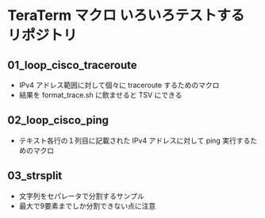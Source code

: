 # TeraTerm マクロ いろいろテストするリポジトリ

## 01_loop_cisco_traceroute

- IPv4 アドレス範囲に対して個々に traceroute するためのマクロ
- 結果を format_trace.sh に飲ませると TSV にできる

## 02_loop_cisco_ping

- テキスト各行の１列目に記載された IPv4 アドレスに対して ping 実行するためのマクロ

## 03_strsplit

- 文字列をセパレータで分割するサンプル
- 最大で9要素までしか分割できない点に注意
